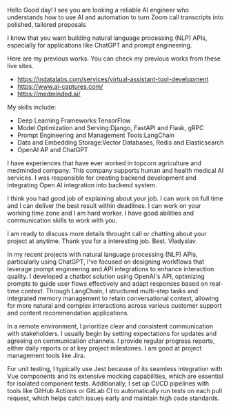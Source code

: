 Hello
Good day! I see you are looking a reliable AI engineer who understands how to use AI and automation to turn Zoom call transcripts into polished, tailored proposals

I know that you want building natural language processing (NLP) APIs, especially for applications like ChatGPT and prompt engineering. 

Here are my previous works. You can check my previous works from these live sites.
- https://indatalabs.com/services/virtual-assistant-tool-development
- https://www.ai-captures.com/
- https://medminded.ai/


My skills include:
- Deep Learning Frameworks:TensorFlow
- Model Optimization and Serving:Django, FastAPI and Flask, gRPC
- Prompt Engineering and Management Tools:LangChain
- Data and Embedding Storage:Vector Databases, Redis and Elasticsearch
- OpenAI AP and ChatGPT

I have experiences that have ever worked in topcorn agriculture and medminded company.
This company supports human and health medical AI services. I was responsible for creating backend development and integrating Open AI integration into backend system.

I think you had good job of explaining about your job. I can work on full time and I can deliver the best result within deadlines. I can work on your working time zone and I am hard worker. I have good abilities and communication skills to work with you.

I am ready to discuss more details throught call or chatting about your project at anytime. 
Thank you for a interesting job.
Best.
Vladyslav.

In my recent projects with natural language processing (NLP) APIs, particularly using ChatGPT, I've focused on designing workflows that leverage prompt engineering and API integrations to enhance interaction quality. I developed a chatbot solution using OpenAI's API, optimizing prompts to guide user flows effectively and adapt responses based on real-time context. Through LangChain, I structured multi-step tasks and integrated memory management to retain conversational context, allowing for more natural and complex interactions across various customer support and content recommendation applications. 

In a remote environment, I prioritize clear and consistent communication with stakeholders. I usually begin by setting expectations for updates and agreeing on communication channels. I provide regular progress reports, either daily reports or at key project milestones. I am good at project management tools like Jira.

For unit testing, I typically use Jest because of its seamless integration with Vue components and its extensive mocking capabilities, which are essential for isolated component tests. Additionally, I set up CI/CD pipelines with tools like GitHub Actions or GitLab CI to automatically run tests on each pull request, which helps catch issues early and maintain high code standards.